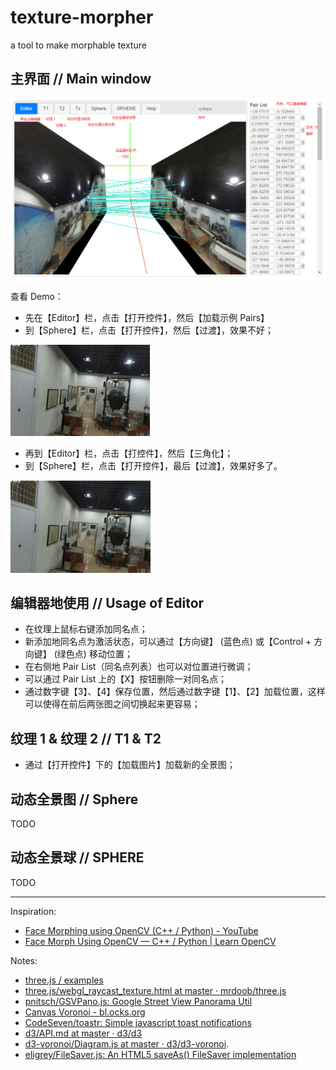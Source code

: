 # texture-morpher
a tool to make morphable texture

## 主界面 // Main window

![](doc/chrome_2017-05-05_16-32-17.png)

查看 Demo：

-   先在【Editor】栏，点击【打开控件】，然后【加载示例 Pairs】
-   到【Sphere】栏，点击【打开控件】，然后【过渡】，效果不好；

![](doc/blend-effect-0.25.gif)

-   再到【Editor】栏，点击【打控件】，然后【三角化】；
-   到【Sphere】栏，点击【打开控件】，最后【过渡】，效果好多了。

![](doc/morph-effect-0.25.gif)

## 编辑器地使用 // Usage of Editor

-   在纹理上鼠标右键添加同名点；
-   新添加地同名点为激活状态，可以通过【方向键】 (蓝色点) 或【Control + 方向键】 (绿色点) 移动位置；
-   在右侧地 Pair List（同名点列表）也可以对位置进行微调；
-   可以通过 Pair List 上的【X】按钮删除一对同名点；
-   通过数字键【3】、【4】保存位置，然后通过数字键【1】、【2】加载位置，这样可以使得在前后两张图之间切换起来更容易；

## 纹理 1 & 纹理 2 // T1 & T2

-   通过【打开控件】下的【加载图片】加载新的全景图；

## 动态全景图 // Sphere

TODO

## 动态全景球 // SPHERE

TODO

---

Inspiration:

-   [Face Morphing using OpenCV (C++ / Python) - YouTube](https://www.youtube.com/watch?v=pqpS6BN0_7k)
-   [Face Morph Using OpenCV — C++ / Python | Learn OpenCV](http://www.learnopencv.com/face-morph-using-opencv-cpp-python/)

Notes:

-   [three.js / examples](https://threejs.org/examples/?q=texture#webgl_raycast_texture)
-   [three.js/webgl_raycast_texture.html at master · mrdoob/three.js](https://github.com/mrdoob/three.js/blob/master/examples/webgl_raycast_texture.html)
-   [pnitsch/GSVPano.js: Google Street View Panorama Util](https://github.com/pnitsch/GSVPano.js)
-   [Canvas Voronoi - bl.ocks.org](https://bl.ocks.org/mbostock/6675193)
-   [CodeSeven/toastr: Simple javascript toast notifications](https://github.com/CodeSeven/toastr)
-   [d3/API.md at master · d3/d3](https://github.com/d3/d3/blob/master/API.md#voronoi-diagrams-d3-voronoi)
-   [d3-voronoi/Diagram.js at master · d3/d3-voronoi](https://github.com/d3/d3-voronoi/blob/master/src/Diagram.js#L82).
-   [eligrey/FileSaver.js: An HTML5 saveAs() FileSaver implementation](https://github.com/eligrey/FileSaver.js)
